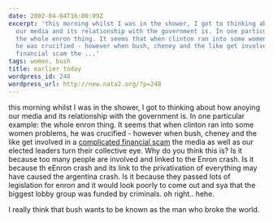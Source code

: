 ```yaml
---
date: 2002-04-04T16:00:09Z
excerpt: 'this morning whilst I was in the shower, I got to thinking about how anoying
  our media and its relationship with the government is. In one particular example:
  the whole enron thing. It seems that when clinton ran into some women problems,
  he was crucified - however when bush, cheney and the like get involved in a complicated
  financial scam the ...'
tags: women, bush
title: earlier today
wordpress_id: 248
wordpress_url: http://new.nata2.org/?p=248
---
```


this morning whilst I was in the shower, I got to thinking about how anoying our media and its relationship with the government is. In one particular example: the whole enron thing. It seems that when clinton ran into some women problems, he was crucified - however when bush, cheney and the like get involved in a <a href="http://michaelmoore.com/2002_0129.html">complicated financial scam</a> the media as well as our elected leaders turn their collective eye. Why do you think this is? Is it because too many people are involved and linked to the Enron crash. Is it because th eEnron crash and its link to the privativation of everything may have caused the argentina crash.  Is it because they passed lots of legislation for enron and it would look poorly to come out and sya that the biggest lobby group was funded by criminals. oh right.. hehe.

I really think that bush wants to be known as the man who broke the world.
